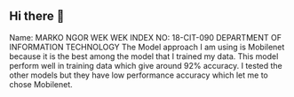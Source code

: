 ## Hi there 👋
Name: MARKO NGOR WEK WEK
INDEX NO: 18-CIT-090
DEPARTMENT OF INFORMATION TECHNOLOGY
The Model approach I am using is Mobilenet because it is the best among the model that I trained my data. This model perform well in training data which give around 92% accuracy.
I tested the other models but they have low performance accuracy which let me to chose Mobilenet.
